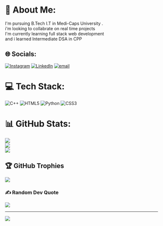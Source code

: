 # 💫 About Me:
I'm pursuing  B.Tech I.T in Medi-Caps University .<br>i'm looking  to collabrate on real time projects<br>I'm currently learning full stack web development<br>and i learned Intermediate DSA in CPP<br>


## 🌐 Socials:
[![Instagram](https://img.shields.io/badge/Instagram-%23E4405F.svg?logo=Instagram&logoColor=white)](https://instagram.com/shivraj._.banna_) [![LinkedIn](https://img.shields.io/badge/LinkedIn-%230077B5.svg?logo=linkedin&logoColor=white)](https://linkedin.com/in/www.linkedin.com/in/shivraj-singh-pipawad-518765250) [![email](https://img.shields.io/badge/Email-D14836?logo=gmail&logoColor=white)](mailto:shivrajsinghpipawad@gmail.com) 

# 💻 Tech Stack:
![C++](https://img.shields.io/badge/c++-%2300599C.svg?style=for-the-badge&logo=c%2B%2B&logoColor=white) ![HTML5](https://img.shields.io/badge/html5-%23E34F26.svg?style=for-the-badge&logo=html5&logoColor=white) ![Python](https://img.shields.io/badge/python-3670A0?style=for-the-badge&logo=python&logoColor=ffdd54) ![CSS3](https://img.shields.io/badge/css3-%231572B6.svg?style=for-the-badge&logo=css3&logoColor=white)
# 📊 GitHub Stats:
![](https://github-readme-stats.vercel.app/api?username=shivrajsingh2806&theme=dark&hide_border=false&include_all_commits=false&count_private=false)<br/>
![](https://github-readme-streak-stats.herokuapp.com/?user=shivrajsingh2806&theme=dark&hide_border=false)<br/>
![](https://github-readme-stats.vercel.app/api/top-langs/?username=shivrajsingh2806&theme=dark&hide_border=false&include_all_commits=false&count_private=false&layout=compact)

## 🏆 GitHub Trophies
![](https://github-profile-trophy.vercel.app/?username=shivrajsingh2806&theme=radical&no-frame=false&no-bg=false&margin-w=4)

### ✍️ Random Dev Quote
![](https://quotes-github-readme.vercel.app/api?type=horizontal&theme=radical)

---
[![](https://visitcount.itsvg.in/api?id=shivrajsingh2806&icon=0&color=0)](https://visitcount.itsvg.in)

<!-- Proudly created with GPRM ( https://gprm.itsvg.in ) -->
